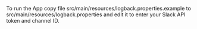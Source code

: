 To run the App copy file src/main/resources/logback.properties.example to src/main/resources/logback.properties 
and edit it to enter your Slack API token and channel ID.
